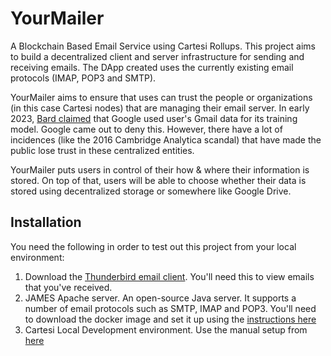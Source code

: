 # YourMailer
A Blockchain Based Email Service using Cartesi Rollups. This project aims to build a decentralized client and server infrastructure for sending and receiving emails. The DApp created uses the currently existing email protocols (IMAP, POP3 and SMTP). 

YourMailer aims to ensure that uses can trust the people or organizations (in this case Cartesi nodes) that are managing their email server. In early 2023, [Bard claimed](https://africa.businessinsider.com/news/googles-new-bard-chatbot-told-an-ai-expert-it-was-trained-using-gmail-data-the/fjm56cn) that Google used user's Gmail data for its training model. Google came out to deny this. However, there have a lot of incidences (like the 2016 Cambridge Analytica scandal) that have made the public lose trust in these centralized entities.

YourMailer puts users in control of their how & where their information is stored. On top of that, users will be able to choose whether their data is stored using decentralized storage or somewhere like Google Drive. 


## Installation

You need the following in order to test out this project from your local environment:

1. Download the [Thunderbird email client](https://www.thunderbird.net/en-US/). You'll need this to view emails that you've received.
2. JAMES Apache server. An open-source Java server. It supports a number of email protocols such as SMTP, IMAP and POP3. You'll need to download the docker image and set it up using the [instructions here](https://github.com/apache/james-project/blob/master/docs/modules/servers/pages/15-minute-demo.adoc)
3. Cartesi Local Development environment. Use the manual setup from [here](https://docs.cartesi.io/build-dapps/run-dapp/)
